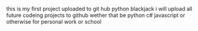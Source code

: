 this is my first project uploaded to git hub 
python blackjack 
i will upload all future codeing projects to github wether that be python c# javascript or otherwise for personal work or school
